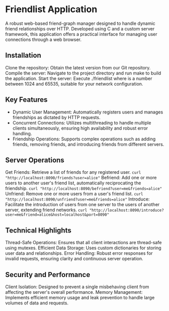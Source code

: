 # Friendlist Application
A robust web-based friend-graph manager designed to handle dynamic friend relationships over HTTP. Developed using C and a custom server framework, this application offers a practical interface for managing user connections through a web browser.

## Installation
Clone the repository: Obtain the latest version from our Git repository.
Compile the server: Navigate to the project directory and run make to build the application.
Start the server: Execute ./friendlist <port> where <port> is a number between 1024 and 65535, suitable for your network configuration.

## Key Features
- Dynamic User Management: Automatically registers users and manages friendships as dictated by HTTP requests.
- Concurrent Connections: Utilizes multithreading to handle multiple clients simultaneously, ensuring high availability and robust error handling.
- Friendship Operations: Supports complex operations such as adding friends, removing friends, and introducing friends from different servers.
## Server Operations
Get Friends: Retrieve a list of friends for any registered user.
```curl "http://localhost:8090/friends?user=alice"```
Befriend: Add one or more users to another user's friend list, automatically reciprocating the friendship.
`curl "http://localhost:8090/befriend?user=me&friends=alice"`
Unfriend: Remove one or more users from a user's friend list.
`curl "http://localhost:8090/unfriend?user=me&friends=alice"`
Introduce: Facilitate the introduction of users from one server to the users of another server, extending friend networks.
`curl "http://localhost:8090/introduce?user=me&friend=alice&host=localhost&port=8090"`
## Technical Highlights
Thread-Safe Operations: Ensures that all client interactions are thread-safe using mutexes.
Efficient Data Storage: Uses custom dictionaries for storing user data and relationships.
Error Handling: Robust error responses for invalid requests, ensuring clarity and continuous server operation.
## Security and Performance
Client Isolation: Designed to prevent a single misbehaving client from affecting the server's overall performance.
Memory Management: Implements efficient memory usage and leak prevention to handle large volumes of data and requests.
